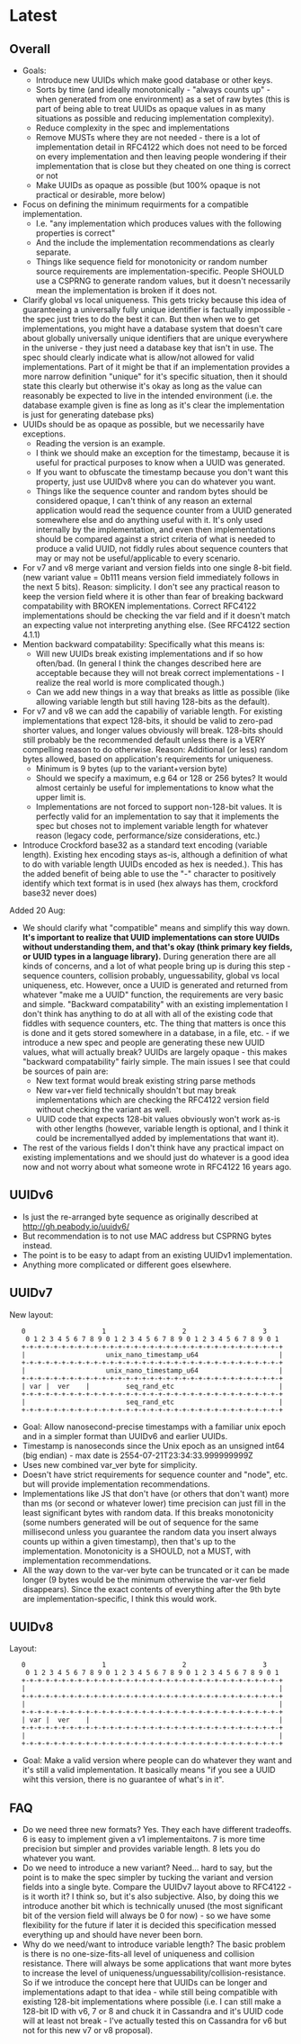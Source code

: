 # Latest

## Overall

- Goals:
  - Introduce new UUIDs which make good database or other keys.
  - Sorts by time (and ideally monotonically - "always counts up" - when generated from one environment) as a set of raw bytes (this is part of being able to treat UUIDs as opaque values in as many situations as possible and reducing implementation complexity).
  - Reduce complexity in the spec and implementations
  - Remove MUSTs where they are not needed - there is a lot of implementation detail in RFC4122 which does not need to be forced on every implementation and then leaving people wondering if their implementation that is close but they cheated on one thing is correct or not
  - Make UUIDs as opaque as possible (but 100% opaque is not practical or desirable, more below)
- Focus on defining the minimum requirments for a compatible implementation.
  - I.e. "any implementation which produces values with the following properties is correct"
  - And the include the implementation recommendations as clearly separate.
  - Things like sequence field for monotonicity or random number source requirements are implementation-specific.
    People SHOULD use a CSPRNG to generate random values, but it doesn't necessarily mean the implementation is broken if it does not.
- Clarify global vs local uniqueness.  This gets tricky because this idea of guaranteeing a universally fully unique identifier is factually impossible - the spec just tries to do the best it can.  But then when we to get implementations, you might have a database system that doesn't care about globally universally unique identifiers that are unique everywhere in the universe - they just need a database key that isn't in use.  The spec should clearly indicate what is allow/not allowed for valid implementations.  Part of it might be that if an implementation provides a more narrow definition "unique" for it's specific situation, then it should state this clearly but otherwise it's okay as long as the value can reasonably be expected to live in the intended environment (i.e. the database example given is fine as long as it's clear the implementation is just for generating datebase pks)
- UUIDs should be as opaque as possible, but we necessarily have exceptions.
  - Reading the version is an example.
  - I think we should make an exception for the timestamp, because it is useful for practical purposes to know when a UUID was generated.
  - If you want to obfuscate the timestamp because you don't want this property, just use UUIDv8 where you can do whatever you want.
  - Things like the sequence counter and random bytes should be considered opaque, I can't think of any reason an external application would read the sequence counter from a UUID generated somewhere else and do anything useful with it.  It's only used internally by the implementation, and even then implementations should be compared against a strict criteria of what is needed to produce a valid UUID, not fiddly rules about sequence counters that may or may not be useful/applicable to every scenario.
- For v7 and v8 merge variant and version fields into one single 8-bit field. (new variant value = 0b111 means version field immediately follows in the next 5 bits). Reason: simplicity.  I don't see any practical reason to keep the version field where it is other than fear of breaking backward compatability with BROKEN implementations.  Correct RFC4122 implementations should be checking the var field and if it doesn't match an expecting value not interpreting anything else.  (See RFC4122 section 4.1.1)
- Mention backward compatability: Specifically what this means is:
  - Will new UUIDs break existing implementations and if so how often/bad.  (In general I think the changes described here are acceptable because they will not break correct implementations - I realize the real world is more complicated though.)
  - Can we add new things in a way that breaks as little as possible (like allowing variable length but still having 128-bits as the default).
- For v7 and v8 we can add the capabiliy of variable length.  For existing implementations that expect 128-bits, it should be valid to zero-pad shorter values, and longer values obviously will break.  128-bits should still probably be the recommended default unless there is a VERY compelling reason to do otherwise.  Reason: Additional (or less) random bytes allowed, based on application's requirements for uniqueness.
  - Minimum is 9 bytes (up to the variant+version byte)
  - Should we specify a maximum, e.g 64 or 128 or 256 bytes?  It would almost certainly be useful for implementations to know what the upper limit is.
  - Implementations are not forced to support non-128-bit values.  It is perfectly valid for an implementation to say that it implements the spec but choses not to implement variable length for whatever reason (legacy code, performance/size considerations, etc.)
- Introduce Crockford base32 as a standard text encoding (variable length).  Existing hex encoding stays as-is, although a definition of what to do with variable length UUIDs encoded as hex is needed.). This has the added benefit of being able to use the "-" character to positively identify which text format is in used (hex always has them, crockford base32 never does)

Added 20 Aug:
- We should clarify what "compatible" means and simplify this way down.  **It's important to realize that UUID implementations can store UUIDs without understanding them, and that's okay (think primary key fields, or UUID types in a language library).**  During generation there are all kinds of concerns, and a lot of what people bring up is during this step - sequence counters, collision probably, unguessability, global vs local uniqueness, etc.  However, once a UUID is generated and returned from whatever "make me a UUID" function, the requirements are very basic and simple.  "Backward compatability" with an existing implementation I don't think has anything to do at all with all of the existing code that fiddles with sequence counters, etc.  The thing that matters is once this is done and it gets stored somewhere in a database, in a file, etc. - if we introduce a new spec and people are generating these new UUID values, what will actually break?  UUIDs are largely opaque - this makes "backward compatability" fairly simple. The main issues I see that could be sources of pain are:
  - New text format would break existing string parse methods
  - New var+ver field technically shouldn't but may break implementations which are checking the RFC4122 version field without checking the variant as well.
  - UUID code that expects 128-bit values obviously won't work as-is with other lengths (however, variable length is optional, and I think it could be incrementallyed added by implementations that want it).
- The rest of the various fields I don't think have any practical impact on existing implementations and we should just do whatever is a good idea now and not worry about what someone wrote in RFC4122 16 years ago.

## UUIDv6

- Is just the re-arranged byte sequence as originally described at http://gh.peabody.io/uuidv6/
- But recommendation is to not use MAC address but CSPRNG bytes instead.
- The point is to be easy to adapt from an existing UUIDv1 implementation.
- Anything more complicated or different goes elsewhere.

## UUIDv7

New layout:
```
   0                   1                   2                   3
    0 1 2 3 4 5 6 7 8 9 0 1 2 3 4 5 6 7 8 9 0 1 2 3 4 5 6 7 8 9 0 1
   +-+-+-+-+-+-+-+-+-+-+-+-+-+-+-+-+-+-+-+-+-+-+-+-+-+-+-+-+-+-+-+-+
   |                    unix_nano_timestamp_u64                    |
   +-+-+-+-+-+-+-+-+-+-+-+-+-+-+-+-+-+-+-+-+-+-+-+-+-+-+-+-+-+-+-+-+
   |                    unix_nano_timestamp_u64                    |
   +-+-+-+-+-+-+-+-+-+-+-+-+-+-+-+-+-+-+-+-+-+-+-+-+-+-+-+-+-+-+-+-+
   | var |  ver    |         seq_rand_etc                          |
   +-+-+-+-+-+-+-+-+-+-+-+-+-+-+-+-+-+-+-+-+-+-+-+-+-+-+-+-+-+-+-+-+
   |                         seq_rand_etc                          |
   +-+-+-+-+-+-+-+-+-+-+-+-+-+-+-+-+-+-+-+-+-+-+-+-+-+-+-+-+-+-+-+-+
```

- Goal: Allow nanosecond-precise timestamps with a familiar unix epoch and in a simpler format than UUIDv6 and earlier UUIDs.
- Timestamp is nanoseconds since the Unix epoch as an unsigned int64 (big endian) - max date is 2554-07-21T23:34:33.999999999Z
- Uses new combined var_ver byte for simplicity.
- Doesn't have strict requirements for sequence counter and "node", etc. but will provide implementation recommendations.
- Implementations like JS that don't have (or others that don't want) more than ms (or second or whatever lower) time precision can just fill in the least significant bytes with random data.  If this breaks monotonicity (some numbers generated will be out of sequence for the same millisecond unless you guarantee the random data you insert always counts up within a given timestamp), then that's up to the implementation.  Monotonicity is a SHOULD, not a MUST, with implementation recommendations.
- All the way down to the var-ver byte can be truncated or it can be made longer (9 bytes would be the minimum otherwise the var-ver field disappears).  Since the exact contents of everything after the 9th byte are implementation-specific, I think this would work.

## UUIDv8

Layout:
```
   0                   1                   2                   3
    0 1 2 3 4 5 6 7 8 9 0 1 2 3 4 5 6 7 8 9 0 1 2 3 4 5 6 7 8 9 0 1
   +-+-+-+-+-+-+-+-+-+-+-+-+-+-+-+-+-+-+-+-+-+-+-+-+-+-+-+-+-+-+-+-+
   |                                                               |
   +-+-+-+-+-+-+-+-+-+-+-+-+-+-+-+-+-+-+-+-+-+-+-+-+-+-+-+-+-+-+-+-+
   |                                                               |
   +-+-+-+-+-+-+-+-+-+-+-+-+-+-+-+-+-+-+-+-+-+-+-+-+-+-+-+-+-+-+-+-+
   | var |  ver    |                                               |
   +-+-+-+-+-+-+-+-+-+-+-+-+-+-+-+-+-+-+-+-+-+-+-+-+-+-+-+-+-+-+-+-+
   |                                                               |
   +-+-+-+-+-+-+-+-+-+-+-+-+-+-+-+-+-+-+-+-+-+-+-+-+-+-+-+-+-+-+-+-+
```

- Goal: Make a valid version where people can do whatever they want and it's still a valid implementation.  It basically means "if you see a UUID wiht this version, there is no guarantee of what's in it".

## FAQ

* Do we need three new formats?  Yes. They each have different tradeoffs.  6 is easy to implement given a v1 implementaitons.  7 is more time precision but simpler and provides variable length.  8 lets you do whatever you want.
* Do we need to introduce a new variant?  Need... hard to say, but the point is to make the spec simpler by tucking the variant and version fields into a single byte.  Compare the UUIDv7 layout above to RFC4122 - is it worth it?  I think so, but it's also subjective.  Also, by doing this we introduce another bit which is technically unused (the most significant bit of the version field will always be 0 for now) - so we have some flexibility for the future if later it is decided this specification messed everything up and should have never been born.
* Why do we need/want to introduce variable length? The basic problem is there is no one-size-fits-all level of uniqueness and collision resistance.  There will always be some applications that want more bytes to increase the level of uniqueness/unguessability/collision-resistance.  So if we introduce the concept here that UUIDs can be longer and implementations adapt to that idea - while still being compatible with existing 128-bit implementations where possible (i.e. I can still make a 128-bit ID with v6, 7 or 8 and chuck it in Cassandra and it's UUID code will at least not break - I've actually tested this on Cassandra for v6 but not for this new v7 or v8 proposal). 
